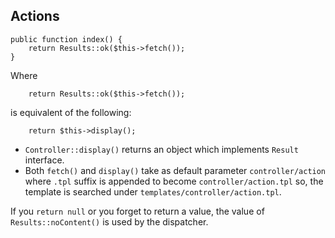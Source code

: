 ## Actions ##

```
public function index() {
    return Results::ok($this->fetch());
}
```

Where
```
    return Results::ok($this->fetch());
```

is equivalent of the following:

```
    return $this->display();
```

  * `Controller::display()` returns an object which implements `Result` interface.
  * Both `fetch()` and `display()` take as default parameter `controller/action` where `.tpl` suffix is appended to become `controller/action.tpl` so, the template is searched under `templates/controller/action.tpl`.

If you `return null` or you forget to return a value, the value of `Results::noContent()` is used by the dispatcher.